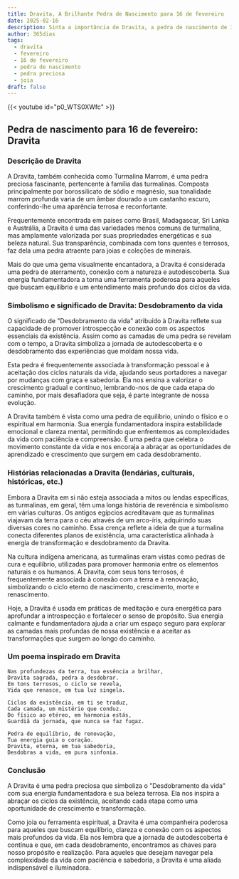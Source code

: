 ```yaml
---
title: Dravita, A Brilhante Pedra de Nascimento para 16 de fevereiro
date: 2025-02-16
description: Sinta a importância de Dravita, a pedra de nascimento de 16 de fevereiro que simboliza Desdobramento da vida. Deixe que sua beleza e significado iluminem seu dia.
author: 365dias
tags:
  - dravita
  - fevereiro
  - 16 de fevereiro
  - pedra de nascimento
  - pedra preciosa
  - joia
draft: false
---
```


{{< youtube id="p0_WTS0XWfc" >}}

## Pedra de nascimento para 16 de fevereiro: Dravita

### Descrição de Dravita

A Dravita, também conhecida como Turmalina Marrom, é uma pedra preciosa fascinante, pertencente à família das turmalinas. Composta principalmente por borossilicato de sódio e magnésio, sua tonalidade marrom profunda varia de um âmbar dourado a um castanho escuro, conferindo-lhe uma aparência terrosa e reconfortante.

Frequentemente encontrada em países como Brasil, Madagascar, Sri Lanka e Austrália, a Dravita é uma das variedades menos comuns de turmalina, mas amplamente valorizada por suas propriedades energéticas e sua beleza natural. Sua transparência, combinada com tons quentes e terrosos, faz dela uma pedra atraente para joias e coleções de minerais.

Mais do que uma gema visualmente encantadora, a Dravita é considerada uma pedra de aterramento, conexão com a natureza e autodescoberta. Sua energia fundamentadora a torna uma ferramenta poderosa para aqueles que buscam equilíbrio e um entendimento mais profundo dos ciclos da vida.

### Simbolismo e significado de Dravita: Desdobramento da vida

O significado de "Desdobramento da vida" atribuído à Dravita reflete sua capacidade de promover introspecção e conexão com os aspectos essenciais da existência. Assim como as camadas de uma pedra se revelam com o tempo, a Dravita simboliza a jornada de autodescoberta e o desdobramento das experiências que moldam nossa vida.

Esta pedra é frequentemente associada à transformação pessoal e à aceitação dos ciclos naturais da vida, ajudando seus portadores a navegar por mudanças com graça e sabedoria. Ela nos ensina a valorizar o crescimento gradual e contínuo, lembrando-nos de que cada etapa do caminho, por mais desafiadora que seja, é parte integrante de nossa evolução.

A Dravita também é vista como uma pedra de equilíbrio, unindo o físico e o espiritual em harmonia. Sua energia fundamentadora inspira estabilidade emocional e clareza mental, permitindo que enfrentemos as complexidades da vida com paciência e compreensão. É uma pedra que celebra o movimento constante da vida e nos encoraja a abraçar as oportunidades de aprendizado e crescimento que surgem em cada desdobramento.

### Histórias relacionadas a Dravita (lendárias, culturais, históricas, etc.)

Embora a Dravita em si não esteja associada a mitos ou lendas específicas, as turmalinas, em geral, têm uma longa história de reverência e simbolismo em várias culturas. Os antigos egípcios acreditavam que as turmalinas viajavam da terra para o céu através de um arco-íris, adquirindo suas diversas cores no caminho. Essa crença reflete a ideia de que a turmalina conecta diferentes planos de existência, uma característica alinhada à energia de transformação e desdobramento da Dravita.

Na cultura indígena americana, as turmalinas eram vistas como pedras de cura e equilíbrio, utilizadas para promover harmonia entre os elementos naturais e os humanos. A Dravita, com seus tons terrosos, é frequentemente associada à conexão com a terra e à renovação, simbolizando o ciclo eterno de nascimento, crescimento, morte e renascimento.

Hoje, a Dravita é usada em práticas de meditação e cura energética para aprofundar a introspecção e fortalecer o senso de propósito. Sua energia calmante e fundamentadora ajuda a criar um espaço seguro para explorar as camadas mais profundas de nossa existência e a aceitar as transformações que surgem ao longo do caminho.

### Um poema inspirado em Dravita

```
Nas profundezas da terra, tua essência a brilhar,  
Dravita sagrada, pedra a desdobrar.  
Em tons terrosos, o ciclo se revela,  
Vida que renasce, em tua luz singela.  

Ciclos da existência, em ti se traduz,  
Cada camada, um mistério que conduz.  
Do físico ao etéreo, em harmonia estás,  
Guardiã da jornada, que nunca se faz fugaz.  

Pedra de equilíbrio, de renovação,  
Tua energia guia o coração.  
Dravita, eterna, em tua sabedoria,  
Desdobras a vida, em pura sinfonia.  
```

### Conclusão

A Dravita é uma pedra preciosa que simboliza o "Desdobramento da vida" com sua energia fundamentadora e sua beleza terrosa. Ela nos inspira a abraçar os ciclos da existência, aceitando cada etapa como uma oportunidade de crescimento e transformação.

Como joia ou ferramenta espiritual, a Dravita é uma companheira poderosa para aqueles que buscam equilíbrio, clareza e conexão com os aspectos mais profundos da vida. Ela nos lembra que a jornada de autodescoberta é contínua e que, em cada desdobramento, encontramos as chaves para nosso propósito e realização. Para aqueles que desejam navegar pela complexidade da vida com paciência e sabedoria, a Dravita é uma aliada indispensável e iluminadora.